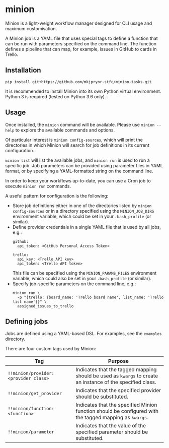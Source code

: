 # minion

Minion is a light-weight workflow manager designed for CLI usage and maximum
customisation.

A Minion job is a YAML file that uses special tags to define a function that
can be run with parameters specified on the command line. The function defines
a pipeline that can map, for example, issues in GitHub to cards in Trello.

## Installation

```
pip install git+https://github.com/mkjpryor-stfc/minion-tasks.git
```

It is recommended to install Minion into its own Python virtual environment.
Python 3 is required (tested on Python 3.6 only).

## Usage

Once installed, the `minion` command will be available. Please use `minion --help`
to explore the available commands and options.

Of particular interest is `minion config-sources`, which will print the directories
in which Minion will search for job definitions in its current configuration.

`minion list` will list the available jobs, and `minion run` is used to run a
specific job. Job parameters can be provided using parameter files in YAML
format, or by specifying a YAML-formatted string on the command line.

In order to keep your workflows up-to-date, you can use a Cron job to execute
`minion run` commands.

A useful pattern for configuration is the following:

  * Store job definitions either in one of the directories listed by `minion config-sources`
    or in a directory specified using the `MINION_JOB_DIRS` environment variable, which
    could be set in your `.bash_profile` (or similar).
  * Define provider credentials in a single YAML file that is used by all jobs, e.g.:
    ```
    github:
      api_token: <GitHub Personal Access Token>

    trello:
      api_key: <Trello API key>
      api_token: <Trello API token>
    ```
    This file can be specified using the `MINION_PARAMS_FILES` environment variable,
    which could also be set in your `.bash_profile` (or similar).
  * Specify job-specific parameters on the command line, e.g.:
    ```
    minion run \
      -p "{trello: {board_name: 'Trello board name', list_name: 'Trello list name'}}" \
      assigned_issues_to_trello
    ```

## Defining jobs

Jobs are defined using a YAML-based DSL. For examples, see the `examples`
directory.

There are four custom tags used by Minion:

| Tag | Purpose |
| --- | --- |
| `!!minion/provider:<provider class>` | Indicates that the tagged mapping should be used as `kwargs` to create an instance of the specified class. |
| `!!minion/get_provider` | Indicates that the specified provider should be substituted. |
| `!!minion/function:<function>` | Indicates that the specified Minion function should be configured with the tagged mapping as `kwargs`. |
| `!!minion/parameter` | Indicates that the value of the specified parameter should be substituted. |
